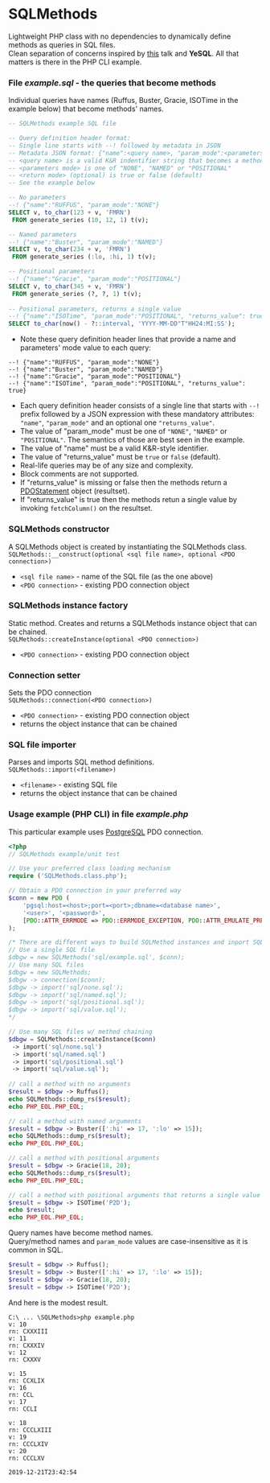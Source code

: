 # SQLMethods
Lightweight PHP class with no dependencies to dynamically define methods as queries in SQL files.<br/>
Clean separation of concerns inspired by [this](https://www.youtube.com/watch?v=q9IXCdy_mtY) talk and **YeSQL**.
All that matters is there in the PHP CLI example.

### File _example.sql_ - the queries that become methods
Individual queries have names (Ruffus, Buster, Gracie, ISOTime in the example below) that become methods' names.

```SQL
-- SQLMethods example SQL file

-- Query definition header format:
-- Single line starts with --! followed by metadata in JSON
-- Metadata JSON format: {"name":<query name>, "param_mode":<parameters mode> [,"returns_value":<return mode>]}
-- <query name> is a valid K&R indentifier string that becomes a method name;
-- <parameters mode> is one of "NONE", "NAMED" or "POSITIONAL"
-- <return mode> (optional) is true or false (default)
-- See the example below

-- No parameters
--! {"name":"RUFFUS", "param_mode":"NONE"}
SELECT v, to_char(123 + v, 'FMRN')
 FROM generate_series (10, 12, 1) t(v);

-- Named parameters
--! {"name":"Buster", "param_mode":"NAMED"}
SELECT v, to_char(234 + v, 'FMRN')
 FROM generate_series (:lo, :hi, 1) t(v);

-- Positional parameters
--! {"name":"Gracie", "param_mode":"POSITIONAL"}
SELECT v, to_char(345 + v, 'FMRN')
 FROM generate_series (?, ?, 1) t(v);
 
-- Positional parameters, returns a single value
--! {"name":"ISOTime", "param_mode":"POSITIONAL", "returns_value": true}
SELECT to_char(now() - ?::interval, 'YYYY-MM-DD"T"HH24:MI:SS');
```
- Note these query definition header lines that provide a name and parameters' mode value to each query:  
```
--! {"name":"RUFFUS", "param_mode":"NONE"}  
--! {"name":"Buster", "param_mode":"NAMED"}  
--! {"name":"Gracie", "param_mode":"POSITIONAL"}
--! {"name":"ISOTime", "param_mode":"POSITIONAL", "returns_value": true}
```

- Each query definition header consists of a single line that starts with `--!` prefix followed by a JSON expression with these mandatory attributes: `"name"`, `"param_mode"` and an optional one `"returns_value"`.
- The value of "param_mode" must be one of `"NONE"`, `"NAMED"` or `"POSITIONAL"`. The semantics of those are best seen in the example.
- The value of "name" must be a valid K&R-style identifier.
- The value of "returns_value" must be `true` or `false` (default).
- Real-life queries may be of any size and complexity.
- Block comments are not supported.
- If "returns_value" is missing or false then the methods return a [PDOStatement](https://www.php.net/manual/en/class.pdostatement.php) object (resultset).  
- If "returns_value" is true then the methods retun a single value by invoking `fetchColumn()` on the resultset. 
### SQLMethods constructor

A SQLMethods object is created by instantiating the SQLMethods class.  
`SQLMethods::__construct(optional <sql file name>, optional <PDO connection>)`
 - `<sql file name>` - name of the SQL file (as the one above)
 - `<PDO connection>` - existing PDO connection object

### SQLMethods instance factory

Static method. Creates and returns a SQLMethods instance object that can be chained.   
`SQLMethods::createInstance(optional <PDO connection>)`
 - `<PDO connection>` - existing PDO connection object

### Connection setter

Sets the PDO connection  
`SQLMethods::connection(<PDO connection>)`
 - `<PDO connection>` - existing PDO connection object
 - returns the object instance that can be chained

### SQL file importer

Parses and imports SQL method definitions.   
`SQLMethods::import(<filename>)`
 - `<filename>` - existing SQL file
 - returns the object instance that can be chained


### Usage example (PHP CLI) in file _example.php_  
This particular example uses [PostgreSQL](https://www.postgresql.org/) PDO connection.
```PHP
<?php
// SQLMethods example/unit test

// Use your preferred class loading mechanism
require ('SQLMethods.class.php');

// Obtain a PDO connection in your preferred way
$conn = new PDO (
    'pgsql:host=<host>;port=<port>;dbname=<database name>',
    '<user>', '<password>',
    [PDO::ATTR_ERRMODE => PDO::ERRMODE_EXCEPTION, PDO::ATTR_EMULATE_PREPARES => FALSE]
);

/* There are different ways to build SQLMethod instances and inport SQL files 
// Use a single SQL file
$dbgw = new SQLMethods('sql/example.sql', $conn);
// Use many SQL files
$dbgw = new SQLMethods;
$dbgw -> connection($conn);
$dbgw -> import('sql/none.sql');
$dbgw -> import('sql/named.sql');
$dbgw -> import('sql/positional.sql');
$dbgw -> import('sql/value.sql');
*/

// Use many SQL files w/ method chaining
$dbgw = SQLMethods::createInstance($conn)
 -> import('sql/none.sql')
 -> import('sql/named.sql')
 -> import('sql/positional.sql')
 -> import('sql/value.sql');
 
// call a method with no arguments
$result = $dbgw -> Ruffus();
echo SQLMethods::dump_rs($result);
echo PHP_EOL.PHP_EOL;

// call a method with named arguments
$result = $dbgw -> Buster([':hi' => 17, ':lo' => 15]);
echo SQLMethods::dump_rs($result);
echo PHP_EOL.PHP_EOL;

// call a method with positional arguments
$result = $dbgw -> Gracie(18, 20);
echo SQLMethods::dump_rs($result);
echo PHP_EOL.PHP_EOL;

// call a method with positional arguments that returns a single value
$result = $dbgw -> ISOTime('P2D');
echo $result;
echo PHP_EOL.PHP_EOL;
```
Query names have become method names.  
Query/method names and `param_mode` values are case-insensitive as it is common in SQL.
```PHP
$result = $dbgw -> Ruffus();
$result = $dbgw -> Buster([':hi' => 17, ':lo' => 15]);
$result = $dbgw -> Gracie(18, 20);
$result = $dbgw -> ISOTime('P2D');
```
And here is the modest result.  
```
C:\ ... \SQLMethods>php example.php
v: 10
rn: CXXXIII
v: 11
rn: CXXXIV
v: 12
rn: CXXXV

v: 15
rn: CCXLIX
v: 16
rn: CCL
v: 17
rn: CCLI

v: 18
rn: CCCLXIII
v: 19
rn: CCCLXIV
v: 20
rn: CCCLXV

2019-12-21T23:42:54
```
